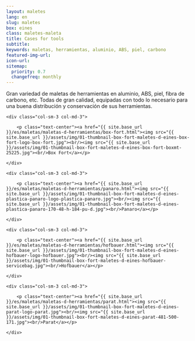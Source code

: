 ```yaml
---
layout: maletes
lang: en
slug: maletes
box: eines
class: maletes-maleta
title: Cases for tools
subtitle:
keywords: maletas, herramientas, aluminio, ABS, piel, carbono
featured-img-url:
icon-url: 
sitemap:
  priority: 0.7
  changefreq: monthly
--- 
```


Gran variedad de maletas de herramientas en aluminio, ABS, piel, fibra de carbono, etc. Todas de gran calidad, equipadas con todo lo necesario para una buena distribución y conservación de sus herramientas.

<div class="row">

	<div class="col-sm-3 col-md-3">

		<p class="text-center"><a href="{{ site.base_url }}/es/maletas/maletas-d-herramientas/box-fort.html"><img src="{{ site.base_url }}/assets/img/01-thumbnail-box-fort-maletes-d-eines-box-fort-logo-box-fort.jpg"><br/><img src="{{ site.base_url }}/assets/img/01-thumbnail-box-fort-maletes-d-eines-box-fort-boxmt-25225.jpg"><br/>Box Fort</a></p>

	</div>

	<div class="col-sm-3 col-md-3">

		<p class="text-center"><a href="{{ site.base_url }}/es/maletas/maletas-d-herramientas/panaro.html"><img src="{{ site.base_url }}/assets/img/01-thumbnail-box-fort-maletes-d-eines-plastica-panaro-logo-plastica-panaro.jpg"><br/><img src="{{ site.base_url }}/assets/img/01-thumbnail-box-fort-maletes-d-eines-plastica-panaro-170-48-h-184-pu-d.jpg"><br/>Panaro</a></p>

	</div>

	<div class="col-sm-3 col-md-3">

		<p class="text-center"><a href="{{ site.base_url }}/es/maletas/maletas-d-herramientas/hofbauer.html"><img src="{{ site.base_url }}/assets/img/01-thumbnail-box-fort-maletes-d-eines-hofbauer-logo-hofbauer.jpg"><br/><img src="{{ site.base_url }}/assets/img/01-thumbnail-box-fort-maletes-d-eines-hofbauer-servicebag.jpg"><br/>Hofbauer</a></p>

	</div>

	<div class="col-sm-3 col-md-3">

		<p class="text-center"><a href="{{ site.base_url }}/es/maletas/maletas-d-herramientas/parat.html"><img src="{{ site.base_url }}/assets/img/01-thumbnail-box-fort-maletes-d-eines-parat-logo-parat.jpg"><br/><img src="{{ site.base_url }}/assets/img/01-thumbnail-box-fort-maletes-d-eines-parat-481-500-171.jpg"><br/>Parat</a></p>

	</div>

</div>